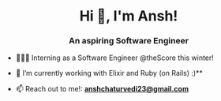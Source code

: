 <h1 align="center">Hi 👋, I'm Ansh!</h1>
<h3 align="center">An aspiring Software Engineer</h3>

- 👨🏽‍💻 Interning as a Software Engineer @theScore this winter!

- 🌱 I’m currently working with Elixir and Ruby (on Rails) :)**

- 📫 Reach out to me!: **anshchaturvedi23@gmail.com**
